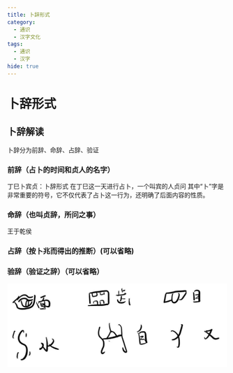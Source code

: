 ```yaml
---
title: 卜辞形式
category:
  - 通识
  - 汉字文化
tags:
  - 通识
  - 汉字
hide: true
---
```


# 卜辞形式

## 卜辞解读

卜辞分为前辞、命辞、占辞、验证

### 前辞（占卜的时间和贞人的名字）

丁巳卜宾贞：卜辞形式
在丁巳这一天进行占卜，一个叫宾的人贞问
其中“卜”字是非常重要的符号，它不仅代表了占卜这一行为，还明确了后面内容的性质。

### 命辞（也叫贞辞，所问之事）

王于乾侯

### 占辞（按卜兆而得出的推断）(可以省略)

### 验辞（验证之辞）（可以省略）

![作业](https://raw.githubusercontent.com/dcldyhb/Freshman-Notes-Image-Host/main/20250306201547.png)
